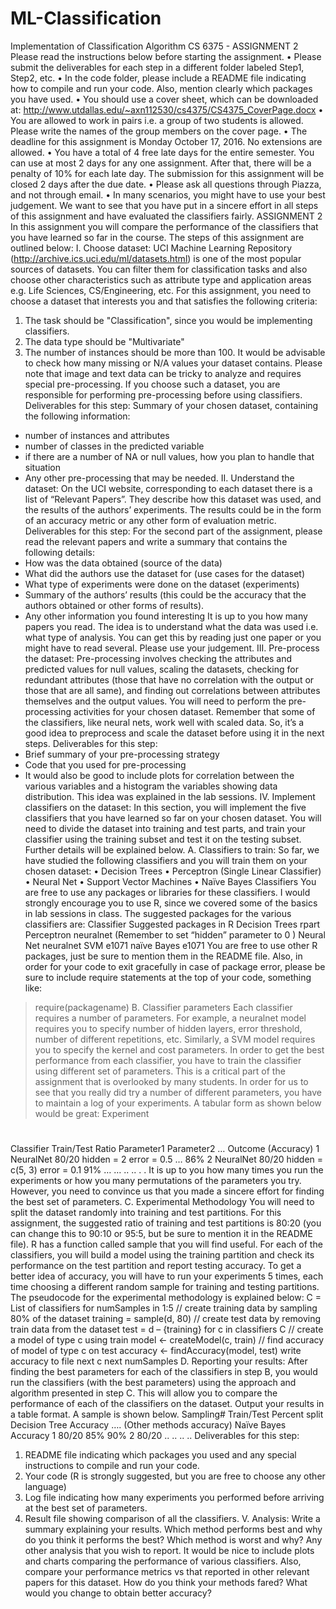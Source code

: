 # ML-Classification
Implementation of Classification Algorithm
CS 6375 - ASSIGNMENT 2
Please read the instructions below before starting the assignment.
• Please submit the deliverables for each step in a different folder labeled Step1, Step2, etc.
• In the code folder, please include a README file indicating how to compile and run your
code. Also, mention clearly which packages you have used.
• You should use a cover sheet, which can be downloaded at:
http://www.utdallas.edu/~axn112530/cs4375/CS4375_CoverPage.docx
• You are allowed to work in pairs i.e. a group of two students is allowed. Please write the
names of the group members on the cover page.
• The deadline for this assignment is Monday October 17, 2016. No extensions are allowed.
• You have a total of 4 free late days for the entire semester. You can use at most 2 days for
any one assignment. After that, there will be a penalty of 10% for each late day. The
submission for this assignment will be closed 2 days after the due date.
• Please ask all questions through Piazza, and not through email.
• In many scenarios, you might have to use your best judgement. We want to see that you
have put in a sincere effort in all steps of this assignment and have evaluated the classifiers
fairly.
ASSIGNMENT 2
In this assignment you will compare the performance of the classifiers that you have learned so
far in the course.
The steps of this assignment are outlined below:
I. Choose dataset:
UCI Machine Learning Repository (http://archive.ics.uci.edu/ml/datasets.html) is one of the
most popular sources of datasets. You can filter them for classification tasks and also choose
other characteristics such as attribute type and application areas e.g. Life Sciences,
CS/Engineering, etc.
For this assignment, you need to choose a dataset that interests you and that satisfies the
following criteria:
1. The task should be "Classification", since you would be implementing classifiers.
2. The data type should be "Multivariate"
3. The number of instances should be more than 100.
It would be advisable to check how many missing or N/A values your dataset contains. Please
note that image and text data can be tricky to analyze and requires special pre-processing. If you
choose such a dataset, you are responsible for performing pre-processing before using classifiers.
Deliverables for this step:
Summary of your chosen dataset, containing the following information:
- number of instances and attributes
- number of classes in the predicted variable
- if there are a number of NA or null values, how you plan to handle that situation
- Any other pre-processing that may be needed.
II. Understand the dataset:
On the UCI website, corresponding to each dataset there is a list of “Relevant Papers”. They
describe how this dataset was used, and the results of the authors’ experiments. The results
could be in the form of an accuracy metric or any other form of evaluation metric.
Deliverables for this step:
For the second part of the assignment, please read the relevant papers and write a summary
that contains the following details:
- How was the data obtained (source of the data)
- What did the authors use the dataset for (use cases for the dataset)
- What type of experiments were done on the dataset (experiments)
- Summary of the authors’ results (this could be the accuracy that the authors obtained or other
forms of results).
- Any other information you found interesting
It is up to you how many papers you read. The idea is to understand what the data was used i.e.
what type of analysis. You can get this by reading just one paper or you might have to read
several. Please use your judgement.
III. Pre-process the dataset:
Pre-processing involves checking the attributes and predicted values for null values, scaling the
datasets, checking for redundant attributes (those that have no correlation with the output or
those that are all same), and finding out correlations between attributes themselves and the
output values.
You will need to perform the pre-processing activities for your chosen dataset. Remember that
some of the classifiers, like neural nets, work well with scaled data. So, it’s a good idea to preprocess
and scale the dataset before using it in the next steps.
Deliverables for this step:
- Brief summary of your pre-processing strategy
- Code that you used for pre-processing
- It would also be good to include plots for correlation between the various variables and a
histogram the variables showing data distribution. This idea was explained in the lab sessions.
IV. Implement classifiers on the dataset:
In this section, you will implement the five classifiers that you have learned so far on your
chosen dataset. You will need to divide the dataset into training and test parts, and train your
classifier using the training subset and test it on the testing subset. Further details will be
explained below.
A. Classifiers to train:
So far, we have studied the following classifiers and you will train them on your chosen dataset:
• Decision Trees
• Perceptron (Single Linear Classifier)
• Neural Net
• Support Vector Machines
• Naïve Bayes Classifiers
You are free to use any packages or libraries for these classifiers. I would strongly encourage you
to use R, since we covered some of the basics in lab sessions in class.
The suggested packages for the various classifiers are:
Classifier Suggested packages in R
Decision Trees rpart
Perceptron neuralnet (Remember to set “hidden” parameter to 0 )
Neural Net neuralnet
SVM e1071
naïve Bayes e1071
You are free to use other R packages, just be sure to mention them in the README file.
Also, in order for your code to exit gracefully in case of package error, please be sure to include
require statements at the top of your code, something like:
> require(packagename)
B. Classifier parameters
Each classifier requires a number of parameters. For example, a neuralnet model requires you to
specify number of hidden layers, error threshold, number of different repetitions, etc. Similarly,
a SVM model requires you to specify the kernel and cost parameters. In order to get the best
performance from each classifier, you have to train the classifier using different set of
parameters. This is a critical part of the assignment that is overlooked by many students.
In order for us to see that you really did try a number of different parameters, you have to
maintain a log of your experiments.
A tabular form as shown below would be great:
Experiment
#
Classifier Train/Test
Ratio
Parameter1 Parameter2 … Outcome
(Accuracy)
1 NeuralNet 80/20 hidden = 2 error = 0.5 … 86%
2 NeuralNet 80/20 hidden = c(5,
3)
error = 0.1 91%
… … .. .. . .
It is up to you how many times you run the experiments or how you many permutations of the
parameters you try. However, you need to convince us that you made a sincere effort for finding
the best set of parameters.
C. Experimental Methodology
You will need to split the dataset randomly into training and test partitions. For this assignment,
the suggested ratio of training and test partitions is 80:20 (you can change this to 90:10 or 95:5,
but be sure to mention it in the README file). R has a function called sample that you will find
useful. For each of the classifiers, you will build a model using the training partition and check its
performance on the test partition and report testing accuracy.
To get a better idea of accuracy, you will have to run your experiments 5 times, each time
choosing a different random sample for training and testing partitions. The pseudocode for the
experimental methodology is explained below:
C = List of classifiers
for numSamples in 1:5
// create training data by sampling 80% of the dataset
training = sample(d, 80)
// create test data by removing train data from the dataset
test = d – {training}
for c in classifiers C
// create a model of type c using train
model <- createModel(c, train)
// find accuracy of model of type c on test
accuracy <- findAccuracy(model, test)
write accuracy to file
next c
next numSamples
D. Reporting your results:
After finding the best parameters for each of the classifiers in step B, you would run the classifiers
(with the best parameters) using the approach and algorithm presented in step C.
This will allow you to compare the performance of each of the classifiers on the dataset. Output
your results in a table format. A sample is shown below.
Sampling# Train/Test
Percent
split
Decision
Tree
Accuracy
….
(Other
methods
accuracy)
Naïve Bayes
Accuracy
1 80/20 85% 90%
2 80/20 .. .. ..
..
Deliverables for this step:
1. README file indicating which packages you used and any special instructions to compile and
run your code.
2. Your code (R is strongly suggested, but you are free to choose any other language)
3. Log file indicating how many experiments you performed before arriving at the best set of
parameters.
4. Result file showing comparison of all the classifiers.
V. Analysis:
Write a summary explaining your results. Which method performs best and why do you think it
performs the best? Which method is worst and why? Any other analysis that you wish to report.
It would be nice to include plots and charts comparing the performance of various classifiers.
Also, compare your performance metrics vs that reported in other relevant papers for this
dataset. How do you think your methods fared? What would you change to obtain better
accuracy?
